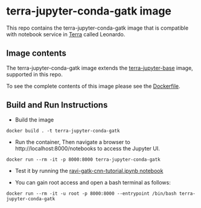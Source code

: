 # terra-jupyter-conda-gatk image

This repo contains the terra-jupyter-conda-gatk image that is compatible with notebook service in [Terra]("https://app.terra.bio/") called Leonardo.

## Image contents

The terra-jupyter-conda-gatk image extends the [terra-jupyter-base](../terra-jupyter-base) image, supported in this repo.

To see the complete contents of this image please see the [Dockerfile](./Dockerfile).


## Build and Run Instructions

- Build the image
```
docker build . -t terra-jupyter-conda-gatk
```

- Run the container, Then navigate a browser to http://localhost:8000/notebooks to access the Jupyter UI.
```
docker run --rm -it -p 8000:8000 terra-jupyter-conda-gatk
```

- Test it by running the [ravi-gatk-cnn-tutorial.ipynb notebook](./ravi-gatk-cnn-tutorial.ipynb)

- You can gain root access and open a bash terminal as follows:
```
docker run --rm -it -u root -p 8000:8000 --entrypoint /bin/bash terra-jupyter-conda-gatk
```

